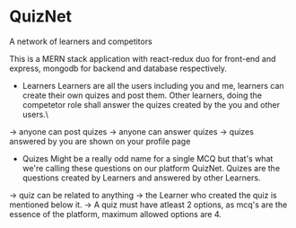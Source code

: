 # QuizNet

A network of learners and competitors

This is a MERN stack application with react-redux duo for front-end and express, mongodb for backend and database respectively.

- Learners
  Learners are all the users including you and me, learners can create their own quizes and post them.
  Other learners, doing the competetor role shall answer the quizes created by the you and other users.\

-> anyone can post quizes
-> anyone can answer quizes
-> quizes answered by you are shown on your profile page

- Quizes
  Might be a really odd name for a single MCQ but that's what we're calling these questions on our platform QuizNet. Quizes are the questions created by Learners and answered by other Learners.

-> quiz can be related to anything
-> the Learner who created the quiz is mentioned below it.
-> A quiz must have atleast 2 options, as mcq's are the essence of the platform, maximum allowed options are 4.
